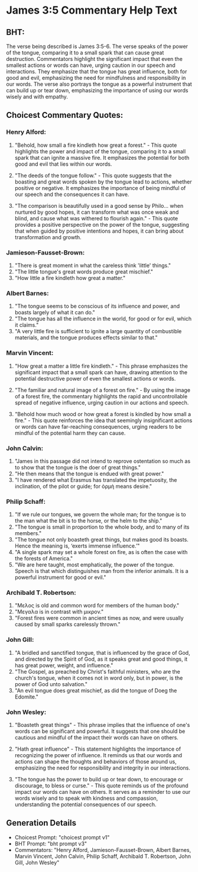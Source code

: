 # James 3:5 Commentary Help Text

## BHT:
The verse being described is James 3:5-6. The verse speaks of the power of the tongue, comparing it to a small spark that can cause great destruction. Commentators highlight the significant impact that even the smallest actions or words can have, urging caution in our speech and interactions. They emphasize that the tongue has great influence, both for good and evil, emphasizing the need for mindfulness and responsibility in our words. The verse also portrays the tongue as a powerful instrument that can build up or tear down, emphasizing the importance of using our words wisely and with empathy.

## Choicest Commentary Quotes:
### Henry Alford:
1. "Behold, how small a fire kindleth how great a forest." - This quote highlights the power and impact of the tongue, comparing it to a small spark that can ignite a massive fire. It emphasizes the potential for both good and evil that lies within our words.

2. "The deeds of the tongue follow." - This quote suggests that the boasting and great words spoken by the tongue lead to actions, whether positive or negative. It emphasizes the importance of being mindful of our speech and the consequences it can have.

3. "The comparison is beautifully used in a good sense by Philo... when nurtured by good hopes, it can transform what was once weak and blind, and cause what was withered to flourish again." - This quote provides a positive perspective on the power of the tongue, suggesting that when guided by positive intentions and hopes, it can bring about transformation and growth.

### Jamieson-Fausset-Brown:
1. "There is great moment in what the careless think 'little' things."
2. "The little tongue's great words produce great mischief."
3. "How little a fire kindleth how great a matter."

### Albert Barnes:
1. "The tongue seems to be conscious of its influence and power, and boasts largely of what it can do."
2. "The tongue has all the influence in the world, for good or for evil, which it claims."
3. "A very little fire is sufficient to ignite a large quantity of combustible materials, and the tongue produces effects similar to that."

### Marvin Vincent:
1. "How great a matter a little fire kindleth." - This phrase emphasizes the significant impact that a small spark can have, drawing attention to the potential destructive power of even the smallest actions or words.

2. "The familiar and natural image of a forest on fire." - By using the image of a forest fire, the commentary highlights the rapid and uncontrollable spread of negative influence, urging caution in our actions and speech.

3. "Behold how much wood or how great a forest is kindled by how small a fire." - This quote reinforces the idea that seemingly insignificant actions or words can have far-reaching consequences, urging readers to be mindful of the potential harm they can cause.

### John Calvin:
1. "James in this passage did not intend to reprove ostentation so much as to show that the tongue is the doer of great things."
2. "He then means that the tongue is endued with great power."
3. "I have rendered what Erasmus has translated the impetuosity, the inclination, of the pilot or guide; for ὁρμὴ means desire."

### Philip Schaff:
1. "If we rule our tongues, we govern the whole man; for the tongue is to the man what the bit is to the horse, or the helm to the ship."
2. "The tongue is small in proportion to the whole body, and to many of its members."
3. "The tongue not only boasteth great things, but makes good its boasts. Hence the meaning is, ‘exerts immense influence.’"
4. "A single spark may set a whole forest on fire, as is often the case with the forests of America."
5. "We are here taught, most emphatically, the power of the tongue. Speech is that which distinguishes man from the inferior animals. It is a powerful instrument for good or evil."

### Archibald T. Robertson:
1. "Μελος is old and common word for members of the human body."
2. "Μεγαλα is in contrast with μικρον."
3. "Forest fires were common in ancient times as now, and were usually caused by small sparks carelessly thrown."

### John Gill:
1. "A bridled and sanctified tongue, that is influenced by the grace of God, and directed by the Spirit of God, as it speaks great and good things, it has great power, weight, and influence."
2. "The Gospel, as preached by Christ's faithful ministers, who are the church's tongue, when it comes not in word only, but in power, is the power of God unto salvation."
3. "An evil tongue does great mischief, as did the tongue of Doeg the Edomite."

### John Wesley:
1. "Boasteth great things" - This phrase implies that the influence of one's words can be significant and powerful. It suggests that one should be cautious and mindful of the impact their words can have on others.

2. "Hath great influence" - This statement highlights the importance of recognizing the power of influence. It reminds us that our words and actions can shape the thoughts and behaviors of those around us, emphasizing the need for responsibility and integrity in our interactions.

3. "The tongue has the power to build up or tear down, to encourage or discourage, to bless or curse." - This quote reminds us of the profound impact our words can have on others. It serves as a reminder to use our words wisely and to speak with kindness and compassion, understanding the potential consequences of our speech.


## Generation Details
- Choicest Prompt: "choicest prompt v1"
- BHT Prompt: "bht prompt v3"
- Commentators: "Henry Alford, Jamieson-Fausset-Brown, Albert Barnes, Marvin Vincent, John Calvin, Philip Schaff, Archibald T. Robertson, John Gill, John Wesley"
